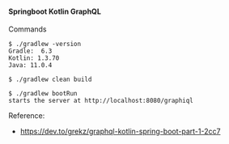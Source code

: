 #### Springboot Kotlin GraphQL

Commands
    
    $ ./gradlew -version
    Gradle:  6.3
    Kotlin: 1.3.70
    Java: 11.0.4
    
    $ ./gradlew clean build
    
    $ ./gradlew bootRun
    starts the server at http://localhost:8080/graphiql
    
    
Reference:
- https://dev.to/grekz/graphql-kotlin-spring-boot-part-1-2cc7
